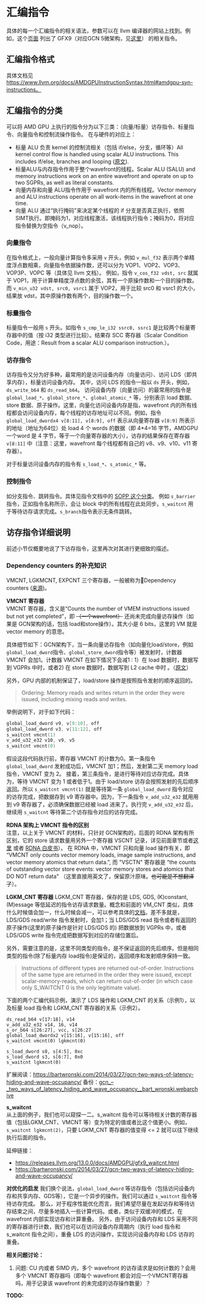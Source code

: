 # 汇编指令
具体的每一个汇编指令的相关语法，参数可以在 llvm 编译器的网站上找到。例如，这个[页面](https://www.llvm.org/docs/AMDGPU/AMDGPUAsmGFX9.html) 列出了 GFX9（对应GCN 5微架构，见[这里](https://www.llvm.org/docs/AMDGPUUsage.html#instructions)） 的相关指令。

## 汇编指令格式

具体文档见 https://www.llvm.org/docs/AMDGPUInstructionSyntax.html#amdgpu-syn-instructions。

## 汇编指令的分类
可以将 AMD GPU 上执行的指令分为以下三类：（向量/标量）访存指令、标量指令、向量指令和控制流操作指令。
在与硬件的对应上：
- 标量 ALU 负责 kernel 的控制流相关（包括 if/else，分支，循环等）All kernel control flow is handled using scalar ALU instructions. This includes if/else, branches and looping ([原文](https://rocmdocs.amd.com/en/latest/GCN_ISA_Manuals/testdocbook.html#program-organization)).
- 标量ALU与内存指令作用于整个wavefront的线程。Scalar ALU (SALU) and memory instructions work on an entire wavefront and operate on up to two SGPRs, as well as literal constants.
- 向量内存和向量 ALU指令作用于 wavefront 内的所有线程。Vector memory and ALU instructions operate on all work-items in the wavefront at one time.
- 向量 ALU 通过“执行掩码”来决定某个线程的 if 分支是否真正执行，依照 SIMT执行。即掩码为1，对应线程激活，该线程执行指令；掩码为0，将对应指令替换为空指令（v_nop）。

### 向量指令
在指令格式上，一般向量计算指令多采用 `v` 开头，例如 `v_mul_f32` 表示两个单精度浮点数相乘，向量指令依据操作数，还可以分为 VOP1、VOP2、VOP3、VOP3P、VOPC 等（具体见 llvm 文档）。
例如，指令 `v_cos_f32 vdst, src` 就属于 VOP1，用于计算单精度浮点数的余弦，其有一个原操作数和一个目的操作数。而 `v_min_u32 vdst, src0, vsrc1` 属于 VOP2，用于比较 src0 和 vsrc1 的大小，结果放 vdst，其中原操作数有两个，目的操作数一个。


### 标量指令
标量指令一般用 `s` 开头。如指令 `s_cmp_le_i32 ssrc0, ssrc1` 是比较两个标量寄存器中的值（按 i32 类型进行比较）。结果存 SCC 寄存器（Scalar Condition Code，用途：Result from a scalar ALU comparison instruction.）。

### 访存指令
访存指令又分为好多种，最常用的是访问设备内存（向量访问）、访问 LDS（即共享内存），标量访问设备内存。
其中，访问 LDS 的指令一般以 `ds` 开头，例如，`ds_write_b64` 和 `ds_read_b64`。
访问设备内存（向量访问）的最常用的指令是 `global_load_*`、`global_store_*`、`global_atomic_*` 等，分别表示 load 数据、store 数据、原子操作。这里，向量化访问设备内存是指，wavefront 内的所有线程都会访问设备内存，每个线程的访存地址可以不同。例如，指令 `global_load_dwordx4 v[8:11], v[8:9], off` 表示从向量寄存器 `v[8:9]` 所表示的地址（地址为64位）处 load 4 个 words 的数据（即 4\*4=16 字节，AMDGPU 一个word 是 4 字节，等于一个向量寄存器的大小），访存的结果保存在寄存器 `v[8:11]` 中（注意：这里，wavefront 每个线程都有自己的 v8、v9、v10、v11 寄存器）。

对于标量访问设备内存的指令有 `s_load_*`、`s_atomic_*` 等。

### 控制指令
如分支指令、跳转指令。具体见指令文档中的 [SOPP 这个分类](https://www.llvm.org/docs/AMDGPU/AMDGPUAsmGFX9.html#sopp)。
例如 `s_barrier` 指令，正如指令名称所示，会让 block 中的所有线程在此处同步。`s_waitcnt` 用于等待访存请求完成。`s_branch`指令表示无条件跳转。

## 访存指令详细说明
前述小节仅概要地说了下访存指令，这里再次对其进行更细致的描述。

### Dependency counters 的补充知识
VMCNT, LGKMCNT, EXPCNT 三个寄存器，一般被称为Dependency counters ([来源](https://developer.amd.com/wordpress/media/2013/06/2620_final.pdf))。

**VMCNT 寄存器**  
VMCNT 寄存器，含义是“Counts the number of VMEM instructions issued but not yet completed”，即 ~~（一个wavefront）~~ 还尚未完成向量访存操作（如果是 GCN架构的话，包括 load和store操作）。其大小是 6 bits，这里的 VM 就是 vector memory 的意思。

具体细节如下：GCN架构下，当一条向量访存指令（如向量化load/store，例如	`global_load_dword`指令、`global_store_dword`指令等）被发射时，计数器 VMCNT 会加1。计数器 VMCNT 在如下情况下会减1 : 1）在 load 数据时，数据写到 VGPRs 中时，或者2) 在 store 数据时，数据写到 L2 cache 中时 。（[原文](https://rocmdocs.amd.com/en/latest/GCN_ISA_Manuals/testdocbook.html?highlight=wavefront%20schedule#data-dependency-resolution)）

另外，GPU 内部的机制保证了，load/store 操作是按照指令发射的顺序返回的。
> Ordering: Memory reads and writes return in the order they were issued, including mixing reads and writes.

举例说明下，对于如下代码：
```c
global_load_dword v9, v[9:10], off 
global_load_dword v3, v[11:12], off
s_waitcnt vmcnt(1)
v_add_u32_e32 v10, v9, v5
s_waitcnt vmcnt(0) 
```
假设这段代码执行前，寄存器 VMCNT 的计数为0。第一条指令 `global_load_dword` 发射成功后，VMCNT 加1；然后，发射第二天 memory load 指令，VMCNT 变为 2。
接着，第三条指令，是进行等待对应访存完成。具体为，等待 VMCNT 变为 1 或者低于1。由于 load/store 访存会按照发射的先后顺序返回。所以 `s_waitcnt vmcnt(1)` 就是等待第一条 `global_load_dword` 指令对应的访存完成，把数据存到 v9 寄存器中。因为，下一条指令 `v_add_u32_e32` 就用用到 v9 寄存器了，必须确保数据已经被 load 进来了。执行完 `v_add_u32_e32` 后，继续用 `s_waitcnt` 等待第二个访存指令对应的访存完成。

**RDNA 架构上 VMCNT 指令的区别**  
注意，以上关于 VMCNT 的材料，只针对 GCN架构的，后面的 RDNA 架构有所区别，它的 store 请求数量用另外一个寄存器 VSCNT 记录，详见前面章节或者[这里](https://gpuopen.com/wp-content/uploads/2019/08/RDNA_Architecture_public.pdf) 或者 [RDNA 白皮书](https://developer.amd.com/wp-content/resources/RDNA_Shader_ISA.pdf)）。
在 RDNA 中，VMCNT 只和向量 load 操作有关，即 “VMCNT only counts vector memory loads, image sample instructions, and vector memory atomics that return data.”, 而 "VSCTN" 寄存器是 “the counts of outstanding vector store events: vector memory stores and atomics that DO NOT return data" （这里直接用英文了，保留原汁原味。~~也可能是不想翻译了~~）。

**LGKM_CNT 寄存器**
LGKM_CNT 寄存器，保存的是 LDS, GDS, (K)constant, (M)essage 等低延迟的指令访存请求数量。概念和前面的 VM_CNT 类似，具体什么时候值会加一，什么时候会减一，可以参考具体的[文档](https://rocmdocs.amd.com/en/latest/GCN_ISA_Manuals/testdocbook.html?highlight=wavefront%20schedule#data-dependency-resolution)。差不多就是，LDS/GDS read/write 指令发射时，会加1；当 LDS/GDS read 指令或者有返回的原子操作(这里的原子操作是针对 LDS/GDS 的) 把数据放到 VGPRs 中，或者 LDS/GDS write 指令完成把数据写到对应的存储位置后。

另外，需要注意的是，这里不同类型的指令，是不保证返回的先后顺序。但是相同类型的指令(除了标量内存 load指令)是保证的，返回顺序和发射顺序保持一致。
> Instructions of different types are returned out-of-order.
Instructions of the same type are returned in the order they were issued, except scalar-memory-reads, which can return out-of-order (in which case only S_WAITCNT 0 is the only legitimate value).

下面的两个汇编代码示例，演示了 LDS 操作和 LGKM_CNT 的关系（示例1），以及标量 load 指令和 LGKM_CNT 寄存器的关系（示例2）。
```
ds_read_b64 v[17:18], v14
v_add_u32_e32 v14, 16, v14
s_or_b64 s[26:27], vcc, s[26:27
global_load_dwordx2 v[15:16], v[15:16], off
s_waitcnt vmcnt(0) lgkmcnt(0)
```
```
s_load_dword s0, s[4:5], 0xc
s_load_dword s3, s[6:7], 0x0
s_waitcnt lgkmcnt(0)
```
扩展阅读：https://bartwronski.com/2014/03/27/gcn-two-ways-of-latency-hiding-and-wave-occupancy/ 
备份：[gcn_–_two_ways_of_latency_hiding_and_wave_occupancy__bart_wronski.webarchive](/hpc/advanced-gpu/gcn_–_two_ways_of_latency_hiding_and_wave_occupancy__bart_wronski.webarchive)

**s_waitcnt**  
从上面的例子，我们也可以窥探一二。s_waitcnt 指令可以等待相关计数的寄存器值（包括LGKM_CNT、VMCNT 等）变为特定的值或者比这个值更小。例如，`s_waitcnt lgkmcnt(2)`，只要 LGKM_CNT 寄存器的值变得 <= 2 就可以往下继续执行后面的指令。

延伸链接：
- https://releases.llvm.org/13.0.0/docs/AMDGPU/gfx9_waitcnt.html
- https://bartwronski.com/2014/03/27/gcn-two-ways-of-latency-hiding-and-wave-occupancy/

**对优化的启发**
我们换个说法，`global_load_dword` 等访存指令（包括访问设备内存和共享内存、GDS等），它是一个异步的操作。我们可以通过 `s_waitcnt` 指令等待访存完成。
那么，对于程序性能优化而言，我们希望尽量在发起访存和等待访存结束之间，尽量多地插入一些计算代码。或者，类似于双缓冲的模式，在 wavefront 内部实现访存和计算重叠。
另外，由于访问设备内存和 LDS 采用不同的寄存器进行计数，我们也可以在访问设备内存周期内（执行 load 指令和 s_waitcnt 指令之间），重叠 LDS 的访问操作，实现访问设备内存和 LDS 访存的重叠。

**相关问题讨论：**  
1. 问题: CU 内或者 SIMD 内，多个 wavefront 的访存请求是如何计数的？会用多个 VMCNT 寄存器吗（即每个 wavefront 都会对应一个VMCNT寄存器吗，用于记录该 wavefront 的未完成的访存操作数量）？


**TODO:**

